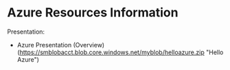 # Azure Resources Information

Presentation:
* Azure Presentation (Overview)(https://smblobacct.blob.core.windows.net/myblob/helloazure.zip "Hello Azure")
